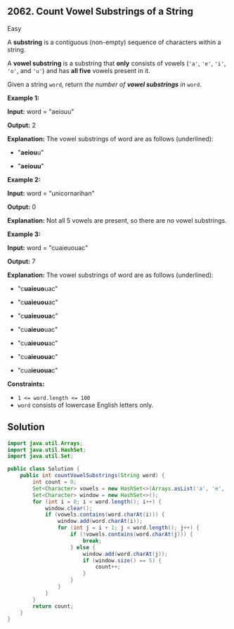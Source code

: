 ## 2062\. Count Vowel Substrings of a String

Easy

A **substring** is a contiguous (non-empty) sequence of characters within a string.

A **vowel substring** is a substring that **only** consists of vowels (`'a'`, `'e'`, `'i'`, `'o'`, and `'u'`) and has **all five** vowels present in it.

Given a string `word`, return _the number of **vowel substrings** in_ `word`.

**Example 1:**

**Input:** word = "aeiouu"

**Output:** 2

**Explanation:** The vowel substrings of word are as follows (underlined): 

- "**aeiou**u" 

- "**aeiouu**"

**Example 2:**

**Input:** word = "unicornarihan"

**Output:** 0

**Explanation:** Not all 5 vowels are present, so there are no vowel substrings.

**Example 3:**

**Input:** word = "cuaieuouac"

**Output:** 7

**Explanation:** The vowel substrings of word are as follows (underlined): 

- "c**uaieuo**uac" 

- "c**uaieuou**ac" 

- "c**uaieuoua**c" 

- "cu**aieuo**uac" 

- "cu**aieuou**ac" 

- "cu**aieuoua**c" 

- "cua**ieuoua**c"

**Constraints:**

*   `1 <= word.length <= 100`
*   `word` consists of lowercase English letters only.

## Solution

```java
import java.util.Arrays;
import java.util.HashSet;
import java.util.Set;

public class Solution {
    public int countVowelSubstrings(String word) {
        int count = 0;
        Set<Character> vowels = new HashSet<>(Arrays.asList('a', 'e', 'i', 'o', 'u'));
        Set<Character> window = new HashSet<>();
        for (int i = 0; i < word.length(); i++) {
            window.clear();
            if (vowels.contains(word.charAt(i))) {
                window.add(word.charAt(i));
                for (int j = i + 1; j < word.length(); j++) {
                    if (!vowels.contains(word.charAt(j))) {
                        break;
                    } else {
                        window.add(word.charAt(j));
                        if (window.size() == 5) {
                            count++;
                        }
                    }
                }
            }
        }
        return count;
    }
}
```